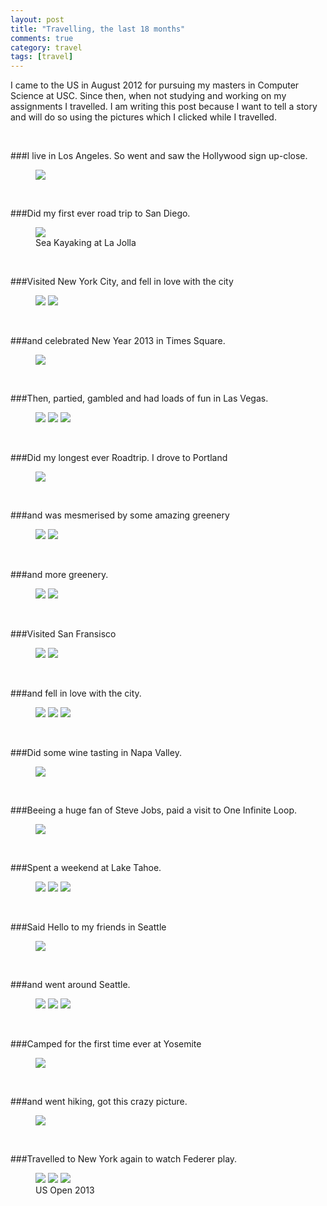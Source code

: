```yaml
---
layout: post
title: "Travelling, the last 18 months"
comments: true
category: travel
tags: [travel]
---
```


I came to the US in August 2012 for pursuing my masters in Computer Science at
USC. Since then, when not studying and working on my assignments I travelled.
I am writing this post because I want to tell a story and will do so using the
pictures which I clicked while I travelled.

<br/>

###I live in Los Angeles. So went and saw the Hollywood sign up-close.

<figure>
  <img src="/images/travel_story/1.jpg">
</figure>

<br/>

###Did my first ever road trip to San Diego.

<figure>
  <img src="/images/travel_story/2.jpg">
  <figcaption> Sea Kayaking at La Jolla </figcaption>
</figure>

<br/>

###Visited New York City, and fell in love with the city

<figure class="half">
  <img src="/images/travel_story/3.jpg">
  <img src="/images/travel_story/4.jpg">
</figure>

<br/>

###and celebrated New Year 2013 in Times Square.

<figure>
  <img src="/images/travel_story/5.jpg">
</figure>

<br/>

###Then, partied, gambled and had loads of fun in Las Vegas.

<figure class="third">
<img src="/images/travel_story/6.jpg">
<img src="/images/travel_story/7.jpg">
<img src="/images/travel_story/8.jpg">
</figure>

<br/>

###Did my longest ever Roadtrip. I drove to Portland

<figure>
<img src="/images/travel_story/9.jpg">
</figure>

<br/>

###and was mesmerised by some amazing greenery

<figure class="half">
  <img src="/images/travel_story/10.jpg">
  <img src="/images/travel_story/11.jpg">
</figure>

<br/>

###and more greenery.

<figure class="half">
  <img src="/images/travel_story/12.jpg">
  <img src="/images/travel_story/13.jpg">
</figure>

<br/>

###Visited San Fransisco

<figure class="half">
  <img src="/images/travel_story/14.jpg">
  <img src="/images/travel_story/15.jpg">
</figure>

<br/>

###and fell in love with the city.

<figure class="third">
<img src="/images/travel_story/16.jpg">
<img src="/images/travel_story/17.jpg">
<img src="/images/travel_story/18.jpg">
</figure>

<br/>

###Did some wine tasting in Napa Valley.

<figure>
<img src="/images/travel_story/19.jpg">
</figure>

<br/>

###Beeing a huge fan of Steve Jobs, paid a visit to One Infinite Loop.

<figure>
<img src="/images/travel_story/20.jpg">
</figure>

<br/>

###Spent a weekend at Lake Tahoe.

<figure class="third">
<img src="/images/travel_story/21.jpg">
<img src="/images/travel_story/22.jpg">
<img src="/images/travel_story/23.jpg">
</figure>

<br/>

###Said Hello to my friends in Seattle

<figure>
<img src="/images/travel_story/24.jpg">
</figure>

<br/>

###and went around Seattle.

<figure class="third">
<img src="/images/travel_story/25.jpg">
<img src="/images/travel_story/26.jpg">
<img src="/images/travel_story/27.jpg">
</figure>

<br/>

###Camped for the first time ever at Yosemite

<figure>
<img src="/images/travel_story/28.jpg">
</figure>

<br/>

###and went hiking, got this crazy picture.

<figure>
<img src="/images/travel_story/29.jpg">
</figure>

<br/>

###Travelled to New York again to watch Federer play.

<figure class="third">
<img src="/images/travel_story/30.jpg">
<img src="/images/travel_story/31.jpg">
<img src="/images/travel_story/32.jpg">
<figcaption>US Open 2013</figcaption>  
</figure>
